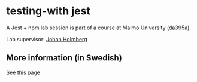 # testing-with jest
A Jest + npm lab session is part of a course at Malmö University (da395a).

Lab supervisor: [Johan Holmberg](https://github.com/koddas)

## More information (in Swedish)
See [this page](https://github.com/mau-webb/mau-webb.github.io/blob/master/resurser/da395a-vt24/6-utvecklingsmetodik/i1.md)
